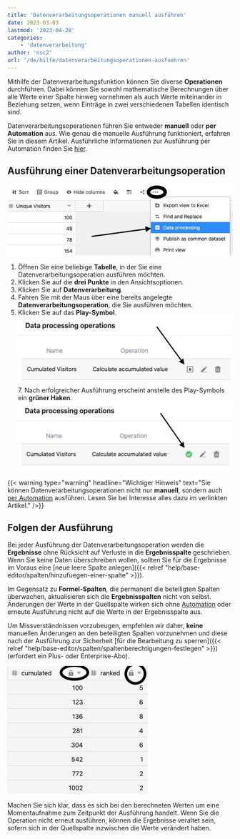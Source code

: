 ```yaml
---
title: 'Datenverarbeitungsoperationen manuell ausführen'
date: 2023-03-03
lastmod: '2023-04-28'
categories:
    - 'datenverarbeitung'
author: 'nsc2'
url: '/de/hilfe/datenverarbeitungsoperationen-ausfuehren'
---
```


Mithilfe der Datenverarbeitungsfunktion können Sie diverse **Operationen** durchführen. Dabei können Sie sowohl mathematische Berechnungen über alle Werte einer Spalte hinweg vornehmen als auch Werte miteinander in Beziehung setzen, wenn Einträge in zwei verschiedenen Tabellen identisch sind.

Datenverarbeitungsoperationen führen Sie entweder **manuell** oder **per Automation** aus. Wie genau die manuelle Ausführung funktioniert, erfahren Sie in diesem Artikel. Ausführliche Informationen zur Ausführung per Automation finden Sie [hier](https://seatable.io/docs/beispiel-automationen/datenverarbeitungsoperation-per-automation-ausfuehren/).

## Ausführung einer Datenverarbeitungsoperation

![Ausführung einer Datenverarbeitungsaktion](images/create-an-data-processing-action-1.jpg)

1. Öffnen Sie eine beliebige **Tabelle**, in der Sie eine Datenverarbeitungsoperation ausführen möchten.
2. Klicken Sie auf die **drei Punkte** in den Ansichtsoptionen.
3. Klicken Sie auf **Datenverarbeitung**.
4. Fahren Sie mit der Maus über eine bereits angelegte **Datenverarbeitungsoperation**, die Sie ausführen möchten.
5. Klicken Sie auf das **Play-Symbol**.
   ![Ausführung einer Datenverarbeitungsaktion](images/run-data-processing-actions.jpg)7. Nach erfolgreicher Ausführung erscheint anstelle des Play-Symbols ein **grüner Haken**.
   ![Grüner Haken zur Bestätigung der erfolgten Ausführung einer Datenverarbeitungsaktion](images/conformation-for-the-runof-a-data-processing-action.jpg)

{{< warning  type="warning" headline="Wichtiger Hinweis"  text="Sie können Datenverarbeitungsoperationen nicht nur **manuell**, sondern auch [per Automation](https://seatable.io/docs/beispiel-automationen/datenverarbeitungsoperation-per-automation-ausfuehren/) ausführen. Lesen Sie bei Interesse alles dazu im verlinkten Artikel." />}}

## Folgen der Ausführung

Bei jeder Ausführung der Datenverarbeitungsoperation werden die **Ergebnisse** ohne Rücksicht auf Verluste in die **Ergebnisspalte** geschrieben. Wenn Sie keine Daten überschreiben wollen, sollten Sie für die Ergebnisse im Voraus eine [neue leere Spalte anlegen]({{< relref "help/base-editor/spalten/hinzufuegen-einer-spalte" >}}).

Im Gegensatz zu **Formel-Spalten**, die permanent die beteiligten Spalten überwachen, aktualisieren sich die **Ergebnisspalten** nicht von selbst. Änderungen der Werte in der Quellspalte wirken sich ohne [Automation](https://seatable.io/docs/beispiel-automationen/datenverarbeitungsoperation-per-automation-ausfuehren/) oder erneute Ausführung nicht auf die Werte in der Ergebnisspalte aus.

Um Missverständnissen vorzubeugen, empfehlen wir daher, **keine** manuellen Änderungen an den beteiligten Spalten vorzunehmen und diese nach der Ausführung zur Sicherheit [für die Bearbeitung zu sperren]({{< relref "help/base-editor/spalten/spaltenberechtigungen-festlegen" >}}) (erfordert ein Plus- oder Enterprise-Abo).

![Für die Bearbeitung gesperrte Ergebnis-Spalten von Datenverarbeitungsaktionen ](images/locked-score-columns.jpg)

Machen Sie sich klar, dass es sich bei den berechneten Werten um eine Momentaufnahme zum Zeitpunkt der Ausführung handelt. Wenn Sie die Operation nicht erneut ausführen, können die Ergebnisse veraltet sein, sofern sich in der Quellspalte inzwischen die Werte verändert haben.
